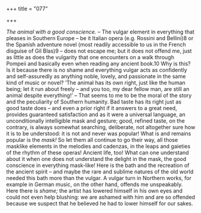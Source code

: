 +++
title = "077"

+++

*The animal with a good conscience.* – The vulgar element in everything that pleases in Southern Europe – be it Italian opera \(e.g. Rossini and Bellini\)8 or the Spanish adventure novel \(most readily accessible to us in the French disguise of Gil Blas\)9 – does not escape me; but it does not offend me, just as little as does the vulgarity that one encounters on a walk through Pompeii and basically even when reading any ancient book.10 Why is this? Is it because there is no shame and everything vulgar acts as confidently and self-assuredly as anything noble, lovely, and passionate in the same kind of music or novel? ‘The animal has its own right, just like the human being; let it run about freely – and you too, my dear fellow man, are still an animal despite everything\!’ – That seems to me to be the moral of the story and the peculiarity of Southern humanity. Bad taste has its right just as good taste does – and even a prior right if it answers to a great need, provides guaranteed satisfaction and as it were a universal language, an unconditionally intelligible mask and gesture; good, refined taste, on the contrary, is always somewhat searching, deliberate, not altogether sure how it is to be understood: it is not and never was popular\! What is and remains popular is the *mask\!* So let them all continue to go their way, all those masklike elements in the melodies and cadenzas, in the leaps and gaieties of the rhythm of these operas\! Ancient life, too\! What can one understand about it when one does not understand the delight in the mask, the good conscience in everything mask-like\! Here is the bath and the recreation of the ancient spirit – and maybe the rare and sublime natures of the old world needed this bath more than the vulgar. A vulgar turn in Northern works, for example in German music, on the other hand, offends me unspeakably. Here there is *shame;* the artist has lowered himself in his own eyes and could not even help blushing: we are ashamed with him and are so offended because we suspect that he believed he had to lower himself for our sakes.



